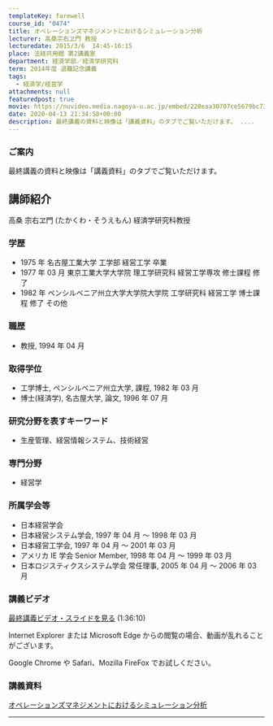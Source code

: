 ```yaml
---
templateKey: farewell
course_id: "0474"
title: オペレーションズマネジメントにおけるシミュレーション分析
lecturer: 高桑宗右ヱ門 教授
lecturedate: 2015/3/6  14:45-16:15
place: 法経共用館 第2講義室
department: 経済学部／経済学研究科
term: 2014年度 退職記念講義
tags:
  - 経済学/経営学
attachments: null
featuredpost: true
movie: https://nuvideo.media.nagoya-u.ac.jp/embed/220eaa30707ce5679bc733075bbdea15aa612da4
date: 2020-04-13 21:34:58+00:00
description: 最終講義の資料と映像は「講義資料」のタブでご覧いただけます。 ....
---
```


### ご案内

最終講義の資料と映像は「講義資料」のタブでご覧いただけます。

## 講師紹介

高桑 宗右ヱ門 (たかくわ・そうえもん) 経済学研究科教授

### 学歴

- 1975 年 名古屋工業大学 工学部 経営工学 卒業
- 1977 年 03 月 東京工業大学大学院 理工学研究科 経営工学専攻 修士課程 修了
- 1982 年 ペンシルベニア州立大学大学院大学院 工学研究科 経営工学 博士課程 修了 その他

### 職歴

- 教授, 1994 年 04 月

### 取得学位

- 工学博士, ペンシルベニア州立大学, 課程, 1982 年 03 月
- 博士(経済学), 名古屋大学, 論文, 1996 年 07 月

### 研究分野を表すキーワード

- 生産管理、経営情報システム、技術経営

### 専門分野

- 経営学

### 所属学会等

- 日本経営学会
- 日本経営システム学会, 1997 年 04 月 ～ 1998 年 03 月
- 日本経営工学会, 1997 年 04 月 ～ 2001 年 03 月
- アメリカ IE 学会 Senior Member, 1998 年 04 月 ～ 1999 年 03 月
- 日本ロジスティクスシステム学会 常任理事, 2005 年 04 月 ～ 2006 年 03 月

### 講義ビデオ

[最終講義ビデオ・スライドを見る](https://nuvideo.media.nagoya-u.ac.jp/embed/220eaa30707ce5679bc733075bbdea15aa612da4) (1:36:10)

Internet Explorer または Microsoft Edge からの閲覧の場合、動画が乱れることがございます。

Google Chrome や Safari、Mozilla FireFox でお試しください。

### 講義資料

[オペレーションズマネジメントにおけるシミュレーション分析](https://ocw.nagoya-u.jp/files/474/Takakuwasensei.pdf)

---
